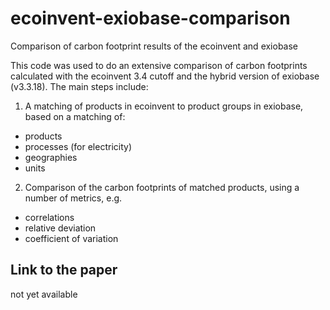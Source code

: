 # ecoinvent-exiobase-comparison
Comparison of carbon footprint results of the ecoinvent and exiobase

This code was used to do an extensive comparison of carbon footprints calculated with the ecoinvent 3.4 cutoff and the hybrid version of exiobase (v3.3.18).
The main steps include:

1) A matching of products in ecoinvent to product groups in exiobase, based on a matching of:
- products
- processes (for electricity)
- geographies
- units

2) Comparison of the carbon footprints of matched products, using a number of metrics, e.g.
- correlations
- relative deviation
- coefficient of variation

## Link to the paper
not yet available
